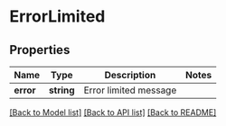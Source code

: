 # ErrorLimited

## Properties
Name | Type | Description | Notes
------------ | ------------- | ------------- | -------------
**error** | **string** | Error limited message | 

[[Back to Model list]](../README.md#documentation-for-models) [[Back to API list]](../README.md#documentation-for-api-endpoints) [[Back to README]](../README.md)



